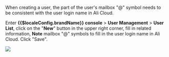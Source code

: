 <IntegrationDetailCard :title="`Configuring users at ${$localeConfig.brandName}`">

When creating a user, the part of the user's mailbox "@" symbol needs to be consistent with the user login name in Ali Cloud.

Enter **{{$localeConfig.brandName}} console** &gt; **User Management** > **User List**, click on the "**New**" button in the upper right corner, fill in related information, **Note** mailbox "@" symbols to fill in the user login name in Ali Cloud. Click "Save".

![](~@imagesZhCn/integration/ali-cloud/3-1.png)

</IntegrationDetailCard>
